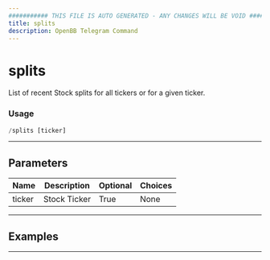 ```yaml
---
########### THIS FILE IS AUTO GENERATED - ANY CHANGES WILL BE VOID ###########
title: splits
description: OpenBB Telegram Command
---
```


# splits

List of recent Stock splits for all tickers or for a given ticker.

### Usage

```python wordwrap
/splits [ticker]
```

---

## Parameters

| Name | Description | Optional | Choices |
| ---- | ----------- | -------- | ------- |
| ticker | Stock Ticker | True | None |


---

## Examples


---
